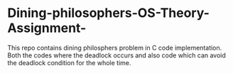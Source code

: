 # Dining-philosophers-OS-Theory-Assignment- 
This repo contains dining philosphers problem in C code implementation. Both the codes where the deadlock occurs and also code which can avoid the deadlock condition for the whole time.
